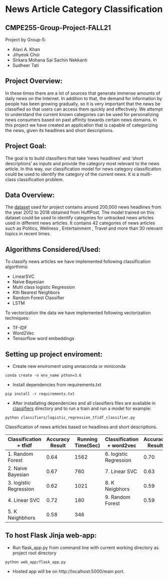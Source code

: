 # News Article Category Classification
## CMPE255-Group-Project-FALL21

Project by Group-5:
- Alavi A. Khan
- Jihyeok Choi
- Sirkara Mohana Sai Sachin Nekkanti
- Sudheer Tati

## Project Overview:
In these times there are a lot of sources that generate immense amounts of daily news on the Internet. In addition to that, the demand for information by people has been growing gradually, so it is very important that the news be classified so that users can access them quickly and effectively. We attempt to understand the current known categories can be used for personalizing news consumers based on past affinity towards certain news domains. In this project we have created an application that is capable of categorizing the news, given its headlines and short descriptions.

## Project Goal:
The goal is to build classifiers that take ‘news headlines’ and ‘short descriptions’ as inputs and provide the category most relevant to the news article. In this way, our classification model for news category classification could be used to identify the category of the current news. It is a multi-class classification problem.

## Data Overview:
The [dataset](https://www.kaggle.com/rmisra/news-category-dataset)  used for project contains around 200,000 news headlines from the year 2012 to 2018 obtained from HuffPost. The model trained on this dataset could be used to identify categories for untracked news articles used in different news articles.
It contains 42 categories of news articles such as Politics, Wellness , Entertainment , Travel and more than 30 relevant topics in recent times.

## Algorithms Considered/Used:
To classify news articles we have implemented following classification algorthims:
* LinearSVC
* Naive Bayesian
* Multi class logistic Regression
* Kth Nearest Neighbors
* Random Forest Classifier
* LSTM

To vectorization the data we have implemented following vectorization techniques:
* TF-IDF
* Word2Vec
* Tensorflow word embeddings


## Setting up project enviroment:
- Create new enviroment using annaconda or miniconda
```
conda create -n env_name pthon=3.6
```
- Install dependencies from requirements.txt
```
pip install -r requirements.txt
```
- After installating dependencies and all classifiers files are avaliable in [classifiers](https://github.com/sudheer997/CMPE-255-Group-Project-FALL21/tree/master/classifiers) directory and to run a train and run a model for example:

```
python classifiers/logistic_regression_tfidf_classifier.py
```



Classification of news articles based on headlines and short descriptions.

|Classification + tfidf|Accuracy Result|Running Time(Sec)|Classification + word2vec|Accuracy Result|Running Time(Sec)|
|---|---|---|---|---|---|
|1. Random Forest                    | 0.64|1562|6. logistic Regression           | 0.70|667|
|2. Naive Bayesian                   | 0.67|760|7. Linear SVC                     | 0.63|3844|
|3. logistic Regression              | 0.62|1021|8. K Neigbhors                    | 0.59|770|
|4. Linear SVC                      | 0.72|180|9. Random Forest                   |0.59|1562|
|5. K Neighbhors                    | 0.58|346||


## To host Flask Jinja web-app:
- Run flask_app.py from command line with current working directory as project root directory
```
python web_app/flask_app.py
```
- Hosted app will be on http://localhost:5000/main port.

